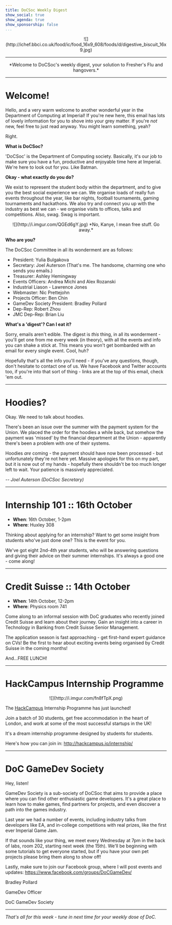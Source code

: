 ```yaml
---
title: DoCSoc Weekly Digest
show_social: true
show_agenda: true
show_sponsorship: false
...
```


<center>![](http://ichef.bbci.co.uk/food/ic/food_16x9_608/foods/d/digestive_biscuit_16x9.jpg)</center>

---

<center>*Welcome to DoCSoc's weekly digest, your solution to Fresher's Flu and hangovers.*</center>

---
 
# Welcome!

Hello, and a very warm welcome to another wonderful year in the Department of Computing at Imperial! If you're new here, this email has lots of lovely information for you to shove into your grey matter. If you're *not* new, feel free to just read anyway. You might learn something, yeah?

Right.

**What is DoCSoc?**

'DoCSoc' is the Department of Computing society. Basically, it's our job to make sure you have a fun, productive and enjoyable time here at Imperial. We're here to look out for you. Like Batman.

**Okay - what exactly do you do?**

We exist to represent the student body within the department, and to give you the best social experience we can. We organise loads of really fun events throughout the year, like bar nights, football tournaments, gaming tournaments and hackathons. We also try and connect you up with the industry as best we can - we organise visits to offices, talks and competitions. Also, swag. Swag is important.

<center>![](http://i.imgur.com/QGEd6gY.jpg)
*No, Kanye, I mean free stuff. Go away.*</center>

**Who are you?**

The DoCSoc Committee in all its wonderment are as follows:
* President: Yulia Bulgakova
* Secretary: Joel Auterson (That's me. The handsome, charming one who sends you emails.)
* Treasurer: Ashley Hemingway
* Events Officers: Andrea Michi and Alex Rozanski
* Industrial Liason - Lawrence Jones
* Webmaster: Nic Prettejohn
* Projects Officer: Ben Chin
* GameDev Society President: Bradley Pollard
* Dep-Rep: Robert Zhou
* JMC Dep-Rep: Brian Liu

**What's a 'digest'? Can I eat it?**

Sorry, emails aren't edible. The digest is *this* thing, in all its wonderment - you'll get one from me every week (in theory), with all the events and info you can shake a stick at. This means you won't get bombarded with an email for every single event. Cool, huh?

Hopefully that's all the info you'll need - if you've any questions, though, don't hesitate to contact one of us. We have Facebook and Twitter accounts too, if you're into that sort of thing - links are at the top of this email, check 'em out.

---

# Hoodies?

Okay. We need to talk about hoodies.

There's been an issue over the summer with the payment system for the Union. We placed the order for the hoodies a while back, but somehow the payment was 'missed' by the financial department at the Union - apparently there's been a problem with one of their systems.

Hoodies *are* coming - the payment should have now been processed - but unfortunately they're not here yet. Massive apologies for this on my part, but it is now out of my hands - hopefully there shouldn't be too much longer left to wait. Your patience is massively appreciated.

*-- Joel Auterson (DoCSoc Secretary)*

---

# Internship 101 :: 16th October

* **When**: 16th October,  1-2pm
* **Where**: Huxley 308

Thinking about applying for an internship? Want to get some insight from students who've just done one? This is the event for you.

We've got eight 2nd-4th year students, who will be answering questions and giving their advice on their summer internships. It's always a good one - come along!

---

# Credit Suisse :: 14th October

* **When**: 14th October, 12-2pm
* **Where**: Physics room 741

Come along to an informal session with DoC graduates who recently joined Credit Suisse and learn about their journey. Gain an insight into a career in Technology in Banking from Credit Suisse Senior Management.

The application season is fast approaching - get first-hand expert guidance on CVs! Be the first to hear about exciting events being organised by Credit Suisse in the coming months!

And...FREE LUNCH!

---

# HackCampus Internship Programme

<center>![](http://i.imgur.com/fn8fTpX.png)</center>

The [HackCampus](http://hackcampus.io) Internship Programme has just launched!

Join a batch of 30 students, get free accommodation in the heart of London, and work at some of the most successful startups in the UK!

It's a dream internship programme designed by students for students. 

Here's how you can join in:
http://hackcampus.io/internship/

---

# DoC GameDev Society

Hey, listen!

GameDev Society is a sub-society of DoCSoc that aims to provide a place where you can find other enthusiastic game developers. It's a great place to learn how to make games, find partners for projects, and even discover a path into the games industry.

Last year we had a number of events, including industry talks from developers like EA, and in-college competitions with real prizes, like the first ever Imperial Game Jam.

If that sounds like your thing, we meet every Wednesday at 7pm in the back of labs, room 202, starting next week (the 15th). We'll be beginning with some tutorials to get everyone started, but if you have your own pet projects please bring them along to show off!

Lastly, make sure to join our Facebook group, where I will post events and updates: https://www.facebook.com/groups/DoCGameDev/

Bradley Pollard

GameDev Officer

DoC GameDev Society

---

*That's all for this week - tune in next time for your weekly dose of DoC.*
